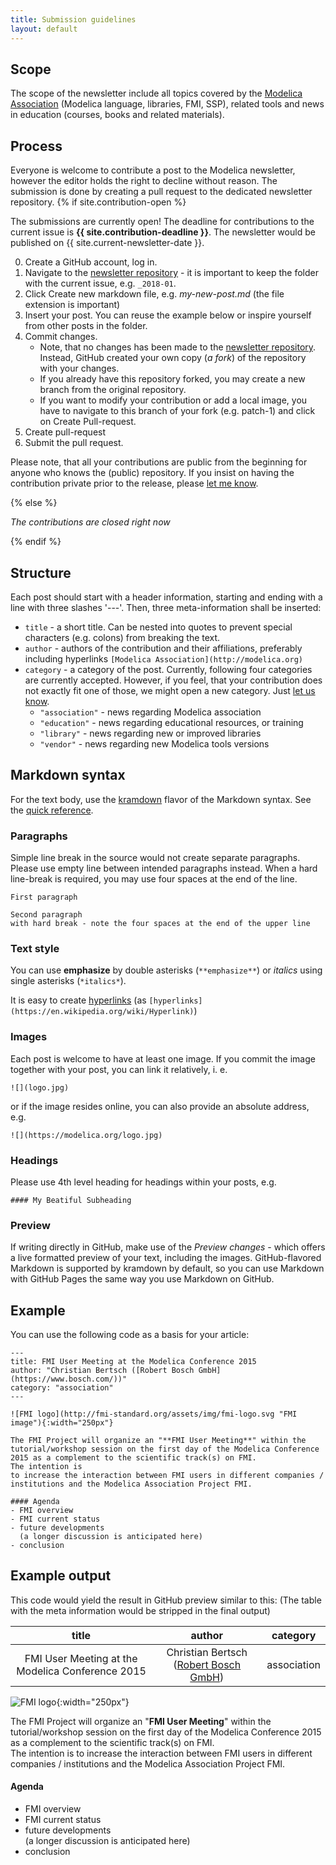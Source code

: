 ```yaml
---
title: Submission guidelines
layout: default
---
```

## Scope
The scope of the newsletter include all topics covered by the [Modelica Association](https://www.modelica.org) (Modelica language, libraries, FMI, SSP), related tools and news in education (courses, books and related materials).

## Process
Everyone is welcome to contribute a post to the Modelica newsletter, however the editor holds the right to decline without reason. The submission is done by creating a pull request to the dedicated newsletter repository.
{% if site.contribution-open %}

The submissions are currently open! The deadline for contributions to the current issue is **{{ site.contribution-deadline }}**. The newsletter would be published on {{ site.current-newsletter-date }}.

0. Create a GitHub account, log in.
1. Navigate to the [newsletter repository]({{site.current-contribution-url}}) - it is important to keep the folder with the current issue, e.g. `_2018-01`.
2. Click Create new markdown file, e.g. *my-new-post.md* (the file extension is important)
3. Insert your post. You can reuse the example below or inspire yourself from other posts in the folder. 
4. Commit changes. 
   * Note, that no changes has been made to the [newsletter repository]({{site.current-contribution-url}}). Instead, GitHub created your own copy (*a fork*) of the repository with your changes. 
   * If you already have this repository forked, you may create a new branch from the original repository.
   * If you want to modify your contribution or add a local image, you have to navigate to this branch of your fork (e.g. patch-1) and click on Create Pull-request.
5. Create pull-request   
6. Submit the pull request.

Please note, that all your contributions are public from the beginning for anyone who knows the (public) repository. If you insist on having the contribution private prior to the release, please [let me know](mailto:filip.jezek@creativeconnections.cz).

  {% else %}

*The contributions are closed right now*

{% endif %}

## Structure
Each post should start with a header information, starting and ending with a line with three slashes '---'. Then, three meta-information shall be inserted:
- `title` - a short title. Can be nested into quotes to prevent special characters (e.g. colons) from breaking the text.
- `author` - authors of the contribution and their affiliations, preferably including hyperlinks `[Modelica Association](http://modelica.org)`
- `category` - a category of the post. Currently, following four categories are currently accepted. However, if you feel, that your contribution does not exactly fit one of those, we might open a new category. Just [let us know](mailto:filip.jezek@creativeconnections.cz).
  - `"association"` - news regarding Modelica association
  - `"education"` - news regarding educational resources, or training  
  - `"library"` - news regarding new or improved libraries
  - `"vendor"` - news regarding new Modelica tools versions
  
## Markdown syntax   
For the text body, use the [kramdown](https://kramdown.gettalong.org/) flavor of the Markdown syntax. See the [quick reference](https://kramdown.gettalong.org/quickref.html).

### Paragraphs
Simple line break 
in the source would not create separate paragraphs. Please use empty line between intended paragraphs instead. When a hard line-break is required, you may use four spaces at the end of the line.

    First paragraph

    Second paragraph    
    with hard break - note the four spaces at the end of the upper line

### Text style
You can use **emphasize** by double asterisks (`**emphasize**`) or *italics* using single asterisks (`*italics*`).

It is easy to create [hyperlinks](https://en.wikipedia.org/wiki/Hyperlink) (as `[hyperlinks](https://en.wikipedia.org/wiki/Hyperlink)`)

### Images
Each post is welcome to have at least one image. If you commit the image together with your post, you can link it relatively, i. e.

    ![](logo.jpg)

or if the image resides online, you can also provide an absolute address, e.g.

    ![](https://modelica.org/logo.jpg)
    
### Headings
Please use 4th level heading for headings within your posts, e.g.

    #### My Beatiful Subheading

### Preview
If writing directly in GitHub, make use of the *Preview changes* - which offers a live formatted preview of your text, including the images. GitHub-flavored Markdown is supported by kramdown by default, so you can use Markdown with GitHub Pages the same way you use Markdown on GitHub.

## Example
You can use the following code as a basis for your article:

    ---
    title: FMI User Meeting at the Modelica Conference 2015
    author: "Christian Bertsch ([Robert Bosch GmbH](https://www.bosch.com/))"
    category: "association"
    ---

    ![FMI logo](http://fmi-standard.org/assets/img/fmi-logo.svg "FMI image"){:width="250px"}

    The FMI Project will organize an "**FMI User Meeting**" within the tutorial/workshop session on the first day of the Modelica Conference 2015 as a complement to the scientific track(s) on FMI.    
    The intention is 
    to increase the interaction between FMI users in different companies / institutions and the Modelica Association Project FMI.

    #### Agenda
    - FMI overview
    - FMI current status
    - future developments   
      (a longer discussion is anticipated here)
    - conclusion

## Example output
This code would yield the result in GitHub preview similar to this: 
(The table with the meta information would be stripped in the final output)

| title  | author | category |
| :----: | :----: | :----: | 
| FMI User Meeting at the Modelica Conference 2015 | Christian Bertsch ([Robert Bosch GmbH](https://www.bosch.com/)) | association |


![FMI logo](http://fmi-standard.org/assets/img/fmi-logo.svg "FMI image"){:width="250px"}

The FMI Project will organize an "**FMI User Meeting**" within the tutorial/workshop session on the first day of the Modelica Conference 2015 as a complement to the scientific track(s) on FMI.    
The intention is 
to increase the interaction between FMI users in different companies / institutions and the Modelica Association Project FMI.

#### Agenda
- FMI overview
- FMI current status
- future developments   
  (a longer discussion is anticipated here)
- conclusion
